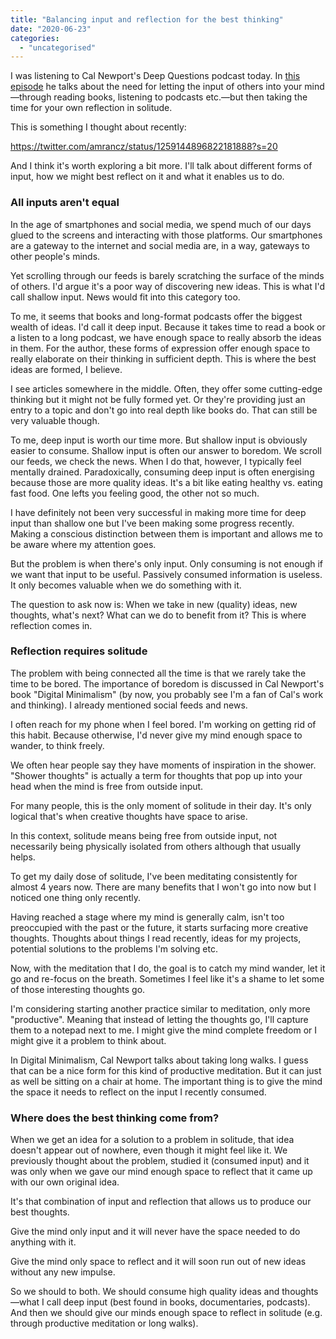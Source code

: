 ```yaml
---
title: "Balancing input and reflection for the best thinking"
date: "2020-06-23"
categories: 
  - "uncategorised"
---
```


I was listening to Cal Newport's Deep Questions podcast today. In [this episode](https://open.spotify.com/episode/0f1dgNLlmELK3vFLQxyMxT?si=AKJdY_1eTzuj5uZUvmb1SA) he talks about the need for letting the input of others into your mind—through reading books, listening to podcasts etc.—but then taking the time for your own reflection in solitude.

This is something I thought about recently:

https://twitter.com/amrancz/status/1259144896822181888?s=20

And I think it's worth exploring a bit more. I'll talk about different forms of input, how we might best reflect on it and what it enables us to do.

### All inputs aren't equal

In the age of smartphones and social media, we spend much of our days glued to the screens and interacting with those platforms. Our smartphones are a gateway to the internet and social media are, in a way, gateways to other people's minds.

Yet scrolling through our feeds is barely scratching the surface of the minds of others. I'd argue it's a poor way of discovering new ideas. This is what I'd call shallow input. News would fit into this category too.

To me, it seems that books and long-format podcasts offer the biggest wealth of ideas. I'd call it deep input. Because it takes time to read a book or a listen to a long podcast, we have enough space to really absorb the ideas in them. For the author, these forms of expression offer enough space to really elaborate on their thinking in sufficient depth. This is where the best ideas are formed, I believe.

I see articles somewhere in the middle. Often, they offer some cutting-edge thinking but it might not be fully formed yet. Or they're providing just an entry to a topic and don't go into real depth like books do. That can still be very valuable though.

To me, deep input is worth our time more. But shallow input is obviously easier to consume. Shallow input is often our answer to boredom. We scroll our feeds, we check the news. When I do that, however, I typically feel mentally drained. Paradoxically, consuming deep input is often energising because those are more quality ideas. It's a bit like eating healthy vs. eating fast food. One lefts you feeling good, the other not so much.

I have definitely not been very successful in making more time for deep input than shallow one but I've been making some progress recently. Making a conscious distinction between them is important and allows me to be aware where my attention goes.

But the problem is when there's only input. Only consuming is not enough if we want that input to be useful. Passively consumed information is useless. It only becomes valuable when we do something with it.

The question to ask now is: When we take in new (quality) ideas, new thoughts, what's next? What can we do to benefit from it? This is where reflection comes in.

### Reflection requires solitude

The problem with being connected all the time is that we rarely take the time to be bored. The importance of boredom is discussed in Cal Newport's book "Digital Minimalism" (by now, you probably see I'm a fan of Cal's work and thinking). I already mentioned social feeds and news.

I often reach for my phone when I feel bored. I'm working on getting rid of this habit. Because otherwise, I'd never give my mind enough space to wander, to think freely.

We often hear people say they have moments of inspiration in the shower. "Shower thoughts" is actually a term for thoughts that pop up into your head when the mind is free from outside input.

For many people, this is the only moment of solitude in their day. It's only logical that's when creative thoughts have space to arise.

In this context, solitude means being free from outside input, not necessarily being physically isolated from others although that usually helps.

To get my daily dose of solitude, I've been meditating consistently for almost 4 years now. There are many benefits that I won't go into now but I noticed one thing only recently.

Having reached a stage where my mind is generally calm, isn't too preoccupied with the past or the future, it starts surfacing more creative thoughts. Thoughts about things I read recently, ideas for my projects, potential solutions to the problems I'm solving etc.

Now, with the meditation that I do, the goal is to catch my mind wander, let it go and re-focus on the breath. Sometimes I feel like it's a shame to let some of those interesting thoughts go.

I'm considering starting another practice similar to meditation, only more "productive". Meaning that instead of letting the thoughts go, I'll capture them to a notepad next to me. I might give the mind complete freedom or I might give it a problem to think about.

In Digital Minimalism, Cal Newport talks about taking long walks. I guess that can be a nice form for this kind of productive meditation. But it can just as well be sitting on a chair at home. The important thing is to give the mind the space it needs to reflect on the input I recently consumed.

### Where does the best thinking come from?

When we get an idea for a solution to a problem in solitude, that idea doesn't appear out of nowhere, even though it might feel like it. We previously thought about the problem, studied it (consumed input) and it was only when we gave our mind enough space to reflect that it came up with our own original idea.

It's that combination of input and reflection that allows us to produce our best thoughts.

Give the mind only input and it will never have the space needed to do anything with it.

Give the mind only space to reflect and it will soon run out of new ideas without any new impulse.

So we should to both. We should consume high quality ideas and thoughts—what I call deep input (best found in books, documentaries, podcasts). And then we should give our minds enough space to reflect in solitude (e.g. through productive meditation or long walks).
